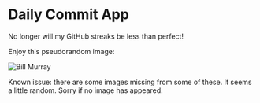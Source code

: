 Daily Commit App
================
No longer will my GitHub streaks be less than perfect!

Enjoy this pseudorandom image:

![Bill Murray](http://www.fillmurray.com/700/800 "Bill Murray")

Known issue: there are some images missing from some of these. It seems a little random. Sorry if no image has appeared.